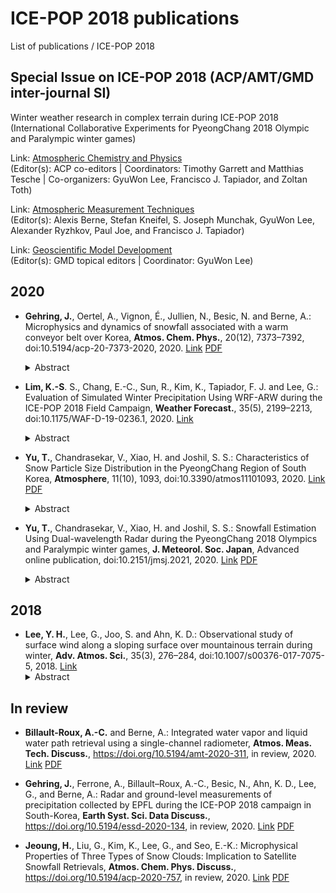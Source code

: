 # ICE-POP 2018 publications
List of publications / ICE-POP 2018

## Special Issue on ICE-POP 2018 (ACP/AMT/GMD inter-journal SI)
Winter weather research in complex terrain during ICE-POP 2018 (International Collaborative Experiments for PyeongChang 2018 Olympic and Paralympic winter games)

Link: [Atmospheric Chemistry and Physics](https://acp.copernicus.org/articles/special_issue1112.html)<br />
(Editor(s): ACP co-editors | Coordinators: Timothy Garrett and Matthias Tesche | Co-organizers: GyuWon Lee, Francisco J. Tapiador, and Zoltan Toth)

Link: [Atmospheric Measurement Techniques](https://amt.copernicus.org/articles/special_issue10_1112.html)<br />
(Editor(s): Alexis Berne, Stefan Kneifel, S. Joseph Munchak, GyuWon Lee, Alexander Ryzhkov, Paul Joe, and Francisco J. Tapiador)

Link: [Geoscientific Model Development](https://gmd.copernicus.org/articles/special_issue10_1112.html)<br />
(Editor(s): GMD topical editors | Coordinator: GyuWon Lee)

## 2020
- **Gehring, J.**, Oertel, A., Vignon, É., Jullien, N., Besic, N. and Berne, A.: Microphysics and dynamics of snowfall associated with a warm conveyor belt over Korea, **Atmos. Chem. Phys.**, 20(12), 7373–7392, doi:10.5194/acp-20-7373-2020, 2020. [Link](https://dx.doi.org/10.5194/acp-20-7373-2020) [PDF](https://acp.copernicus.org/articles/20/7373/2020/acp-20-7373-2020.pdf)
  <details>
  <summary>Abstract</summary>
  On 28 February 2018, 57 mm of precipitation associated with a warm conveyor belt (WCB) fell within 21 h over South Korea. To investigate how the large-scale circulation influenced the microphysics of this intense precipitation event, we used radar measurements, snowflake photographs and radiosounding data from the International Collaborative Experiments for Pyeongchang 2018 Olympic and Paralympic Winter Games (ICE-POP 2018). The WCB was identified with trajectories computed with analysis wind fields from the Integrated Forecast System global atmospheric model. The WCB was collocated with a zone of enhanced wind speed of up to 45 m s−1 at 6500 m a.s.l., as measured by a radiosonde and a Doppler radar. Supercooled liquid water (SLW) with concentrations exceeding 0.2 g kg−1 was produced during the rapid ascent within the WCB. During the most intense precipitation period, vertical profiles of polarimetric radar variables show a peak and subsequent decrease in differential reflectivity as aggregation starts. Below the peak in differential reflectivity, the specific differential phase shift continues to increase, indicating early riming of oblate crystals and secondary ice generation. We hypothesise that the SLW produced in the WCB led to intense riming. Moreover, embedded updraughts in the WCB and turbulence at its lower boundary enhanced aggregation by increasing the probability of collisions between particles. This suggests that both aggregation and riming occurred prominently in this WCB. This case study shows how the large-scale atmospheric flow of a WCB provides ideal conditions for rapid precipitation growth involving SLW production, riming and aggregation. Future microphysical studies should also investigate the synoptic conditions to understand how observed processes in clouds are related to large-scale circulation.
  </details>

- **Lim, K.-S**. S., Chang, E.-C., Sun, R., Kim, K., Tapiador, F. J. and Lee, G.: Evaluation of Simulated Winter Precipitation Using WRF-ARW during the ICE-POP 2018 Field Campaign, **Weather Forecast.**, 35(5), 2199–2213, doi:10.1175/WAF-D-19-0236.1, 2020. [Link](https://dx.doi.org/10.1175/WAF-D-19-0236.1)
  <details>
  <summary>Abstract</summary>
  This study evaluates the performance of several cloud microphysics parameterizations in simulating surface precipitation for two snowstorm cases during the International Collaborative Experiment held at the PyeongChang 2018 Olympics and Winter Paralympic Games (ICE-POP 2018) field campaign. We compared four different schemes in the Weather Research and Forecasting (WRF) Model, namely the double-moment 6-class (WDM6), the WRF single-moment 6-class (WSM6), and Thompson and Morrison parameterizations. Both WSM6 and WDM6 overestimated the precipitation amount for the shallow precipitation system because of the substantial amount of cloud ice, mostly generated by the deposition process. The simulated precipitation amount and distribution for the deep precipitation system showed no noticeable differences in the different cloud microphysics parameterizations. However, the simulated hydrometeor type at the surface using WSM6 and WDM6 showed good agreement with observations for all cases. The accuracy of the mean mass-weighted terminal velocity of cloud ice VI¯ applied in WSM6 and WDM6 is ±20%. The number concentration of cloud ice and the ice microphysics processes are newly retrieved with 1.2 times increased VI⁠¯. For the shallow snowstorm, the precipitation amount was reduced by approximately 8% because of the inefficient deposition and its effects on the subsequent ice microphysical processes, such as the accretion of cloud ice by snow and the conversion from cloud ice to snow.
  </details>

- **Yu, T.**, Chandrasekar, V., Xiao, H. and Joshil, S. S.: Characteristics of Snow Particle Size Distribution in the PyeongChang Region of South Korea, **Atmosphere**, 11(10), 1093, doi:10.3390/atmos11101093, 2020. [Link](https://dx.doi.org/10.3390/atmos11101093) [PDF](https://www.mdpi.com/2073-4433/11/10/1093/pdf)
  <details>
  <summary>Abstract</summary>
  Snow particle size distribution (PSD) information is important in understanding the microphysics and quantitative precipitation estimation over complex terrain. Measurement and interpretation of the snow PSDs is a topic of active research. This study investigates snow PSDs during 3 year of observations from Parsivel2 disdrometers and precipitation imaging packages (PIP) at five different sites in the PyeongChang region of South Korea. Variabilities in the values of the density of snow (ρ), snowfall rate (S), and ice water content (IWC) are studied. To further understand the characteristics of snow PSD at different density and snowfall rate, the snow particle size distribution measurements are divided into six classes based on the density values of snowfall and five classes based on snowfall rates. The mean shape factors (Dm, log10Nw, and μ) of normalized gamma distribution are also derived based on different density and snowfall rate classes. The Dm decreases and log10Nw and μ increase as the density increases. The Dm and log10Nw increase and μ decreases with the increase of snowfall rate. The power-law relationship between ρ and Dm is obtained and the relationship between S and IWC is also derived.
  </details>

- **Yu, T.**, Chandrasekar, V., Xiao, H. and Joshil, S. S.: Snowfall Estimation Using Dual-wavelength Radar during the PyeongChang 2018 Olympics and Paralympic winter games, **J. Meteorol. Soc. Japan**, Advanced online publication, doi:10.2151/jmsj.2021, 2020. [Link](https://www.jstage.jst.go.jp/article/jmsj/advpub/0/advpub_2021-004/_article) [PDF](https://www.jstage.jst.go.jp/article/jmsj/advpub/0/advpub_2021-004/_pdf/-char/en)
  <details>
  <summary>Abstract</summary>
  Accurate estimation of snowfall rate during snowstorms is crucial. This estimate directly impacts the hydrological and atmospheric models. The density of snow plays a very important role in estimating the snowfall rate. In this paper, the density of snow is investigated during a huge snowstorm event during the International Collaborative Experiment held during the PyeongChang 2018 Olympics and Paralympic winter games (ICE-POP 2018). The density is calculated using the terminal velocities and diameters of the snow particles measured by a disdrometer. In this study, we not only use radar reflectivity factor (Z) for snowfall rate (S) estimation, but also use dual-frequency ratio (DFR). We derive S-Z and S-Z-DFR relations for snowfall estimation during this snowstorm event after considering the density of snow. The comparisons are performed between National Aeronautics and Space Administration (NASA) Dual-frequency Dual-polarization Doppler Radar (D3R) and precipitation gauges using these two power-law relations. The results show that the two relations for snowfall rate estimation agree well with gauges, but the S-Z-DFR method performs the best, which has a lower normalized standard error. The error in the snowfall rate estimates decreases as the time scale becomes large. This shows that the S-Z-DFR algorithm is a promising way for snowfall quantitative precipitation estimation (QPE) and can be used as a ground validation tool for Global Precipitation Measurement (GPM) snowfall production evaluations.
  </details>

## 2018
- **Lee, Y. H.**, Lee, G., Joo, S. and Ahn, K. D.: Observational study of surface wind along a sloping surface over mountainous terrain during winter, **Adv. Atmos. Sci.**, 35(3), 276–284, doi:10.1007/s00376-017-7075-5, 2018. [Link](https://dx.doi.org/10.1007/s00376-017-7075-5)
  <details>
  <summary>Abstract</summary>
  The 2018 Winter Olympic and Paralympic Games will be held in Pyeongchang, Korea, during February and March. We examined the near surface winds and wind gusts along the sloping surface at two outdoor venues in Pyeongchang during February and March using surface wind data. The outdoor venues are located in a complex, mountainous terrain, and hence the near-surface winds form intricate patterns due to the interplay between large-scale and locally forced winds. During February and March, the dominant wind at the ridge level is westerly; however, a significant wind direction change is observed along the sloping surface at the venues. The winds on the sloping surface are also influenced by thermal forcing, showing increased upslope flow during daytime. When neutral air flows over the hill, the windward and leeward flows show a significantly different behavior. A higher correlation of the wind speed between upper- and lower-level stations is shown in the windward region compared with the leeward region. The strong synoptic wind, small width of the ridge, and steep leeward ridge slope angle provide favorable conditions for flow separation at the leeward foot of the ridge. The gust factor increases with decreasing surface elevation and is larger during daytime than nighttime. A significantly large gust factor is also observed in the leeward region.
  </details>

## In review
- **Billault-Roux, A.-C.** and Berne, A.: Integrated water vapor and liquid water path retrieval using a single-channel radiometer, **Atmos. Meas. Tech. Discuss.**, https://doi.org/10.5194/amt-2020-311, in review, 2020. [Link](https://doi.org/10.5194/amt-2020-311) [PDF](https://amt.copernicus.org/preprints/amt-2020-311/amt-2020-311.pdf)

- **Gehring, J.**, Ferrone, A., Billault–Roux, A.-C., Besic, N., Ahn, K. D., Lee, G., and Berne, A.: Radar and ground-level measurements of precipitation collected by EPFL during the ICE-POP 2018 campaign in South-Korea, **Earth Syst. Sci. Data Discuss.**, https://doi.org/10.5194/essd-2020-134, in review, 2020. [Link](https://doi.org/10.5194/essd-2020-134) [PDF](https://essd.copernicus.org/preprints/essd-2020-134/essd-2020-134.pdf)

- **Jeoung, H.**, Liu, G., Kim, K., Lee, G., and Seo, E.-K.: Microphysical Properties of Three Types of Snow Clouds: Implication to Satellite Snowfall Retrievals, **Atmos. Chem. Phys. Discuss.**, https://doi.org/10.5194/acp-2020-757, in review, 2020. [Link](https://doi.org/10.5194/acp-2020-757) [PDF](https://acp.copernicus.org/preprints/acp-2020-757/acp-2020-757.pdf)

